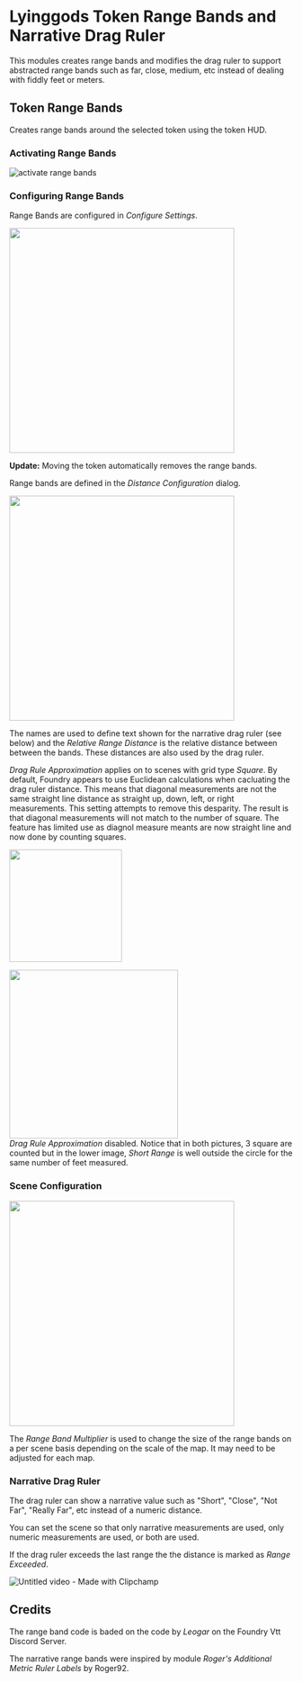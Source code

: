 # Lyinggods Token Range Bands and Narrative Drag Ruler

This modules creates range bands and modifies the drag ruler to support abstracted range bands such as far, close, medium, etc instead of dealing with fiddly feet or meters.

## Token Range Bands

Creates range bands around the selected token using the token HUD. 

### Activating Range Bands

![activate range bands](https://github.com/user-attachments/assets/359f8b4d-332b-4340-b104-49395c49702c)


### Configuring Range Bands

Range Bands are configured in _Configure Settings_.

<img src="https://github.com/user-attachments/assets/50bab889-9628-4aa6-986e-c8daf4e93d01" width=400 />

**Update:** Moving the token automatically removes the range bands.

Range bands are defined in the _Distance Configuration_ dialog. 

<img src="https://github.com/user-attachments/assets/1266c48a-74fc-4bb6-adc0-54021bd5d1ae" width=400>

The names are used to define text shown for the narrative drag ruler (see below) and the _Relative Range Distance_ is the relative distance between between the bands. These distances are also used by the drag ruler.

_Drag Rule Approximation_ applies on to scenes with grid type _Square_. By default, Foundry appears to use Euclidean calculations when cacluating the drag ruler distance. This means that diagonal measurements are not the same straight line distance as straight up, down, left, or right measurements. This setting attempts to remove this desparity. The result is that diagonal measurements will not match to the number of square. The feature has limited use as diagnol measure meants are now straight line and now done by counting squares.

<img src="https://github.com/user-attachments/assets/bd21f4c0-0fe3-44cf-bd8d-e75792d8d7c9" width=200>

<p>
    <img src="https://github.com/user-attachments/assets/40a6f037-7bc7-4255-8cd2-a34035a2b130" width="300" /> 
    <br>
    <i>Drag Rule Approximation</i> disabled. Notice that in both pictures, 3 square are counted but in the lower image, <i>Short Range</i> is well outside the circle for the same number of feet measured.
</p>

### Scene Configuration


<p>
    <img src="https://github.com/user-attachments/assets/5b2fcf25-4375-4af3-9572-be8d48560a65" width="400" />
</p>

The _Range Band Multiplier_ is used to change the size of the range bands on a per scene basis depending on the scale of the map. It may need to be adjusted for each map.

### Narrative Drag Ruler

The drag ruler can show a narrative value such as "Short", "Close", "Not Far", "Really Far", etc instead of a numeric distance.

You can set the scene so that only narrative measurements are used, only numeric measurements are used, or both are used.

If the drag ruler exceeds the last range the the distance is marked as _Range Exceeded_. 

![Untitled video - Made with Clipchamp](https://github.com/user-attachments/assets/a4054a1a-ec61-4cc5-86d9-7d5a29de9254)


## Credits
The range band code is baded on the code by _Leogar_ on the Foundry Vtt Discord Server.

The narrative range bands were inspired by module _Roger's Additional Metric Ruler Labels_ by Roger92.


